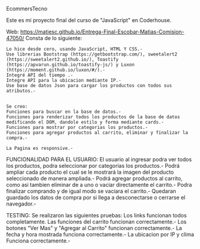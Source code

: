 EcommersTecno

Este es mi proyecto final del curso de "JavaScript" en Coderhouse.

Web: https://matiesc.github.io/Entrega-Final-Escobar-Matias-Comision-47050/
Consta de lo siguiente:

    Lo hice desde cero, usando JavaScript, HTML Y CSS.-
    Use librerias Bootstrap (https://getbootstrap.com/), sweetalert2 (https://sweetalert2.github.io/), Toastify (https://apvarun.github.io/toastify-js/) y Luxon (https://moment.github.io/luxon/#/).-
    Integré API del tiempo .-
    Integre API para la ubicacion mediante IP.-
    Use base de datos Json para cargar los productos con todos sus atributos.-


    Se creo:
    Funciones para buscar en la base de datos.-
    Funciones para renderizar todos los productos de la base de datos medificando el DOM, dandole estilo y forma mediante cards.-
    Funciones para mostrar por categorias los productos.-
    Funciones para agregar productos al carrito, eliminar y finalizar la compra.-

    La Pagina es responsive.-

FUNCIONALIDAD PARA EL USUARIO:
El usuario al ingresar podra ver todos los productos, podra seleccionar por categorias los productos.-
Podrá ampliar cada producto el cual se le mostrará la imagen del producto seleccionado de manera ampliada.-
Podrá agregar productos al carrito, como asi tambien eliminar de a uno o vaciar directamente el carrito.-
Podra finalizar comprando y de igual modo se vaciara el carrito.-
Quedaran guardado los datos de compra por si llega a desconectarse o cerrarse el navegador.-

TESTING:
Se realizaron las siguientes pruebas:
Los links funcionan todos completamente.
Las funciones del carrito funcionan correctamente.-
Los botones "Ver Mas" y "Agregar al Carrito" funcionan correctamente.-
La fecha y hora mostrada funciona correctamente.-
La ubicacion por IP y clima Funciona correctamente.-
